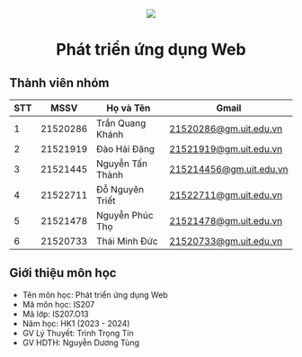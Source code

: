 <p align="center">
  <img src="https://www.uit.edu.vn/sites/vi/files/banner_uit.png">
</p>

<h1 align="center">Phát triển ứng dụng Web</h1>

## Thành viên nhóm
<p align="center">
  
| STT | MSSV | Họ và Tên | Gmail 
|----|-------|------|-------|
| 1 | 21520286 | Trần Quang Khánh | 21520286@gm.uit.edu.vn |
| 2 | 21521919 | Đào Hải Đăng | 21521919@gm.uit.edu.vn  |
| 3 | 21521445 | Nguyễn Tấn Thành | 215214456@gm.uit.edu.vn  |
| 4 | 21522711 | Đỗ Nguyên Triết | 21522711@gm.uit.edu.vn  |
| 5 | 21521478 | Nguyễn Phúc Thọ | 21521478@gm.uit.edu.vn  |
| 6 | 21520733 | Thái Minh Đức | 21520733@gm.uit.edu.vn  |

</p>

## Giới thiệu môn học
* Tên môn học: Phát triển ứng dụng Web
* Mã môn học: IS207
* Mã lớp: IS207.O13
* Năm học: HK1 (2023 - 2024)
* GV Lý Thuyết: Trình Trọng Tín
* GV HDTH: Nguyễn Dương Tùng


